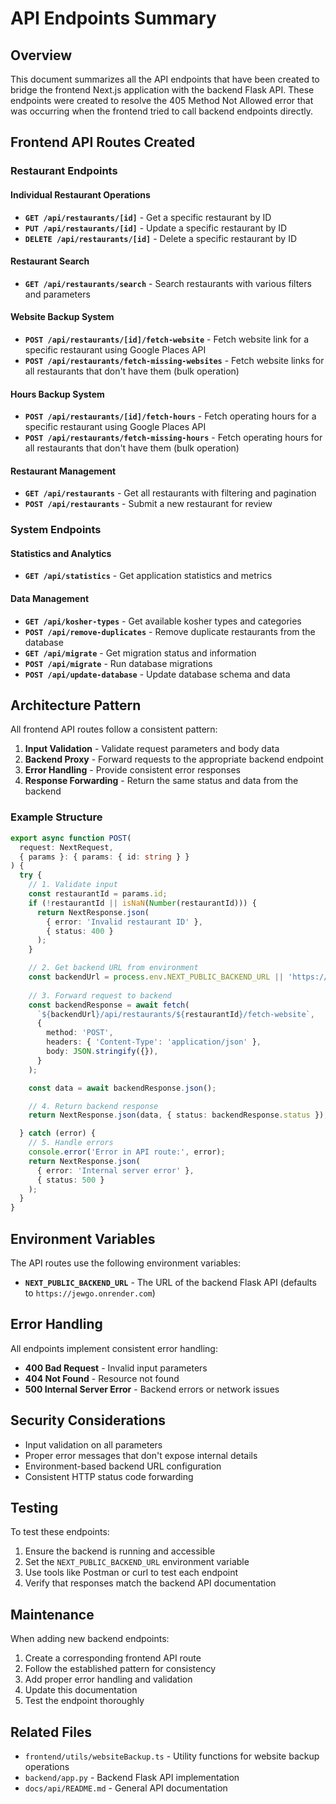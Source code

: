 # API Endpoints Summary

## Overview
This document summarizes all the API endpoints that have been created to bridge the frontend Next.js application with the backend Flask API. These endpoints were created to resolve the 405 Method Not Allowed error that was occurring when the frontend tried to call backend endpoints directly.

## Frontend API Routes Created

### Restaurant Endpoints

#### Individual Restaurant Operations
- **`GET /api/restaurants/[id]`** - Get a specific restaurant by ID
- **`PUT /api/restaurants/[id]`** - Update a specific restaurant by ID  
- **`DELETE /api/restaurants/[id]`** - Delete a specific restaurant by ID

#### Restaurant Search
- **`GET /api/restaurants/search`** - Search restaurants with various filters and parameters

#### Website Backup System
- **`POST /api/restaurants/[id]/fetch-website`** - Fetch website link for a specific restaurant using Google Places API
- **`POST /api/restaurants/fetch-missing-websites`** - Fetch website links for all restaurants that don't have them (bulk operation)

#### Hours Backup System
- **`POST /api/restaurants/[id]/fetch-hours`** - Fetch operating hours for a specific restaurant using Google Places API
- **`POST /api/restaurants/fetch-missing-hours`** - Fetch operating hours for all restaurants that don't have them (bulk operation)

#### Restaurant Management
- **`GET /api/restaurants`** - Get all restaurants with filtering and pagination
- **`POST /api/restaurants`** - Submit a new restaurant for review

### System Endpoints

#### Statistics and Analytics
- **`GET /api/statistics`** - Get application statistics and metrics

#### Data Management
- **`GET /api/kosher-types`** - Get available kosher types and categories
- **`POST /api/remove-duplicates`** - Remove duplicate restaurants from the database
- **`GET /api/migrate`** - Get migration status and information
- **`POST /api/migrate`** - Run database migrations
- **`POST /api/update-database`** - Update database schema and data

## Architecture Pattern

All frontend API routes follow a consistent pattern:

1. **Input Validation** - Validate request parameters and body data
2. **Backend Proxy** - Forward requests to the appropriate backend endpoint
3. **Error Handling** - Provide consistent error responses
4. **Response Forwarding** - Return the same status and data from the backend

### Example Structure
```typescript
export async function POST(
  request: NextRequest,
  { params }: { params: { id: string } }
) {
  try {
    // 1. Validate input
    const restaurantId = params.id;
    if (!restaurantId || isNaN(Number(restaurantId))) {
      return NextResponse.json(
        { error: 'Invalid restaurant ID' },
        { status: 400 }
      );
    }

    // 2. Get backend URL from environment
    const backendUrl = process.env.NEXT_PUBLIC_BACKEND_URL || 'https://jewgo.onrender.com';
    
    // 3. Forward request to backend
    const backendResponse = await fetch(
      `${backendUrl}/api/restaurants/${restaurantId}/fetch-website`,
      {
        method: 'POST',
        headers: { 'Content-Type': 'application/json' },
        body: JSON.stringify({}),
      }
    );

    const data = await backendResponse.json();

    // 4. Return backend response
    return NextResponse.json(data, { status: backendResponse.status });

  } catch (error) {
    // 5. Handle errors
    console.error('Error in API route:', error);
    return NextResponse.json(
      { error: 'Internal server error' },
      { status: 500 }
    );
  }
}
```

## Environment Variables

The API routes use the following environment variables:

- **`NEXT_PUBLIC_BACKEND_URL`** - The URL of the backend Flask API (defaults to `https://jewgo.onrender.com`)

## Error Handling

All endpoints implement consistent error handling:

- **400 Bad Request** - Invalid input parameters
- **404 Not Found** - Resource not found
- **500 Internal Server Error** - Backend errors or network issues

## Security Considerations

- Input validation on all parameters
- Proper error messages that don't expose internal details
- Environment-based backend URL configuration
- Consistent HTTP status code forwarding

## Testing

To test these endpoints:

1. Ensure the backend is running and accessible
2. Set the `NEXT_PUBLIC_BACKEND_URL` environment variable
3. Use tools like Postman or curl to test each endpoint
4. Verify that responses match the backend API documentation

## Maintenance

When adding new backend endpoints:

1. Create a corresponding frontend API route
2. Follow the established pattern for consistency
3. Add proper error handling and validation
4. Update this documentation
5. Test the endpoint thoroughly

## Related Files

- `frontend/utils/websiteBackup.ts` - Utility functions for website backup operations
- `backend/app.py` - Backend Flask API implementation
- `docs/api/README.md` - General API documentation 